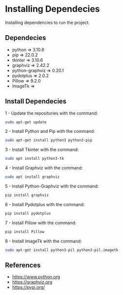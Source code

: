 # Installing Dependecies
Installing dependencies to run the project.

## Dependecies ##
- python => 3.10.6
- pip => 22.0.2
- tkinter => 3.10.6
- graphviz => 2.42.2
- python-graphviz => 0.20.1
- pydotplus => 2.0.2
- Pillow => 9.2.0
- ImageTk => 

## Install Dependecies

1 - Update the repositories with the command:
```bash
sudo apt-get update      
```
2 - Install Python and Pip with the command:
```bash
sudo apt-get install python3 python3-pip     
```
3 - Install Tkinter with the command:
```bash
sudo apt install python3-tk     
```
4 - Install Graphviz with the command:
```bash
sudo apt install graphviz     
```
5 - Install Python-Graphviz with the command:
```bash
pip install graphviz     
```

6 - Install Pydotplus with the command:
```bash
pip install pydotplus    
```

7 - Install Pillow with the command:
```bash
pip install Pillow    
```

8 - Install ImageTk with the command:
```bash
sudo apt-get install python3-pil python3-pil.imagetk     
```

## References ##
- https://www.python.org
- https://graphviz.org
- https://pypi.org/

